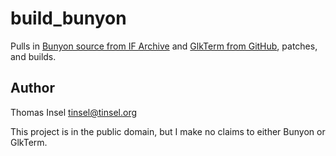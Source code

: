 # build_bunyon

Pulls in 
[Bunyon source from IF Archive](http://www.ifarchive.org/if-archive/scott-adams/interpreters/bunyon/bunyon-0.3-win32.zip)
and 
[GlkTerm from GitHub](https://github.com/erkyrath/glkterm),
patches, and builds.

## Author

Thomas Insel <tinsel@tinsel.org>

This project is in the public domain, but I make no claims to either Bunyon or GlkTerm.
